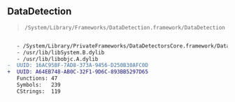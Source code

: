 ## DataDetection

> `/System/Library/Frameworks/DataDetection.framework/DataDetection`

```diff

   - /System/Library/PrivateFrameworks/DataDetectorsCore.framework/DataDetectorsCore
   - /usr/lib/libSystem.B.dylib
   - /usr/lib/libobjc.A.dylib
-  UUID: 16AC95BF-7AD8-373A-9456-D250B30AFC0D
+  UUID: A64EB748-AB0C-32F1-9D6C-893BB5297D65
   Functions: 47
   Symbols:   239
   CStrings:  119

```
